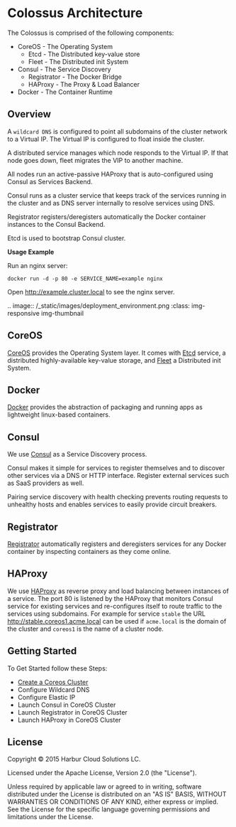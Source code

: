 Colossus Architecture
=====================

The Colossus is comprised of the following components:

* CoreOS - The Operating System
	* Etcd - The Distributed key-value store
	* Fleet - The Distributed init System
* Consul - The Service Discovery
	* Registrator - The Docker Bridge
	* HAProxy - The Proxy & Load Balancer
* Docker - The Container Runtime

Overview
--------

A `wildcard DNS` is configured to point all subdomains of the cluster network to a Virtual IP. The Virtual IP is configured to float inside the cluster.

A distributed service manages which node responds to the Virtual IP. If that node goes down, fleet migrates the VIP to another machine.

All nodes run an active-passive HAProxy that is auto-configured using Consul as Services Backend.

Consul runs as a cluster service that keeps track of the services running in the cluster and as DNS server internally to resolve services using DNS.

Registrator registers/deregisters automatically the Docker container instances to the Consul Backend.

Etcd is used to bootstrap Consul cluster.

**Usage Example**

Run an nginx server:

```
docker run -d -p 80 -e SERVICE_NAME=example nginx
```

Open http://example.cluster.local to see the nginx server.

.. image:: /_static/images/deployment_environment.png
    :class: img-responsive img-thumbnail

CoreOS
------

[CoreOS](https://coreos.com/) provides the Operating System layer. It comes with [Etcd](https://github.com/coreos/etcd) service, a distributed highly-available key-value storage, and [Fleet](https://github.com/coreos/fleet) a Distributed init System.

Docker
------

[Docker](https://www.docker.com/) provides the abstraction of packaging and running apps as lightweight linux-based containers.

Consul
------

We use [Consul](https://www.consul.io/) as a Service Discovery process.

Consul makes it simple for services to register themselves and to discover other services via a DNS or HTTP interface. Register external services such as SaaS providers as well.

Pairing service discovery with health checking prevents routing requests to unhealthy hosts and enables services to easily provide circuit breakers.

Registrator
-----------

[Registrator](http://gliderlabs.com/registrator/latest/) automatically registers and deregisters services for any Docker container by inspecting containers as they come online.

HAProxy
-------

We use [HAProxy](http://www.haproxy.org/) as reverse proxy and load balancing between instances of a service. The port 80 is listened by the HAProxy that monitors Consul service for existing services and re-configures itself to route traffic to the services using subdomains. For example for service `stable` the URL http://stable.coreos1.acme.local can be used if `acme.local` is the domain of the cluster and `coreos1` is the name of a cluster node.

Getting Started
---------------

To Get Started follow these Steps:

* [Create a Coreos Cluster](https://coreos.com/os/docs/latest/booting-on-ec2.html)
* Configure Wildcard DNS
* Configure Elastic IP
* Launch Consul in CoreOS Cluster
* Launch Registrator in CoreOS Cluster
* Launch HAProxy in CoreOS Cluster

License
-------

Copyright © 2015 Harbur Cloud Solutions LC.

Licensed under the Apache License, Version 2.0 (the "License").

Unless required by applicable law or agreed to in writing, software distributed under the License is distributed on an "AS IS" BASIS, WITHOUT WARRANTIES OR CONDITIONS OF ANY KIND, either express or implied. See the License for the specific language governing permissions and limitations under the License.